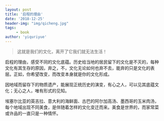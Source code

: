 ```yaml
---
layout: post
title: '启程的理由'
date: '2018-12-25'
header-img: "img/qicheng.jpg"
tags:
     - book
author: 'yiquriyue'
---
```


> 这就是我们的文化，离开了它我们就无法生活！

启程的理由，感受不同的文化底蕴。历史给当地的居民留下的文化是不灭的，每种文化有其生存的原因，弃之，不，文化无论如何也弃不去，能弃的只是文化的表层。正如，你希望改变，而改变本身就是你的文化形成。

因地域而留存下的物质遗产，能展现正统历史的演变，有心之人，可以见其底蕴文化；无心之人，唯有形式的见知。

埃塞尔比亚的英吉拉、意大利的海鲜面、古巴的阿尔加高汤、墨西哥的玉米肉汤，每个地域出现不同美食，是伴随着怎样的文化变迁而来。美食是世界的，而家常菜或许品的一直只是一种情怀。